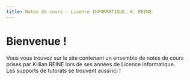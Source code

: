 ```yaml
---
title: Notes de cours - Licence INFORMATIQUE, K. REINE
---
```


# Bienvenue !

Vous vous trouvez sur le site contenant un ensemble de notes de cours prises par Killian REINE lors de ses années de Licence informatique.
<br/> Les supports de tutorats se trouvent aussi ici !
